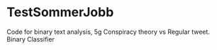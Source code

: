 # TestSommerJobb

Code for binary text analysis, 5g Conspiracy theory vs Regular tweet. Binary Classifier
